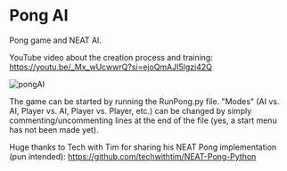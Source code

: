 # Pong AI
Pong game and NEAT AI.

YouTube video about the creation process and training: https://youtu.be/_Mx_wUcwwrQ?si=ejoQmAJI5lgzi42Q

![pongAI](https://github.com/StreakyFly/pong-AI/assets/53691430/73360f22-0630-4d9c-8fd7-9ec38ea6b5f5)

The game can be started by running the RunPong.py file. "Modes" (AI vs. AI, Player vs. AI, Player vs. Player, etc.) can be changed by simply commenting/uncommenting lines at the end of the file (yes, a start menu has not been made yet).

Huge thanks to Tech with Tim for sharing his NEAT Pong implementation (pun intended): https://github.com/techwithtim/NEAT-Pong-Python

